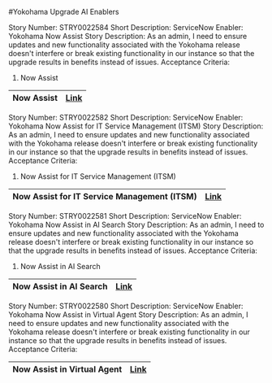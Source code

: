 #Yokohama Upgrade AI Enablers

Story Number: STRY0022584
Short Description: ServiceNow Enabler: Yokohama Now Assist
Story Description: As an admin, I need to ensure updates and new functionality associated with the Yokohama release doesn't interfere or break existing functionality in our instance so that the upgrade results in benefits instead of issues.
Acceptance Criteria:
1. Now Assist

| Now Assist | [Link](https://docs.servicenow.com/bundle/yokohama-washingtondc-df3/page/release-notes/rn-combined/yokohama-washingtondc/yokohama-washingtondc-nowassist-release-notes.html) |
|------------|------|

Story Number: STRY0022582
Short Description: ServiceNow Enabler: Yokohama Now Assist for IT Service Management (ITSM)
Story Description: As an admin, I need to ensure updates and new functionality associated with the Yokohama release doesn't interfere or break existing functionality in our instance so that the upgrade results in benefits instead of issues.
Acceptance Criteria:
1. Now Assist for IT Service Management (ITSM)

| Now Assist for IT Service Management (ITSM) | [Link](https://docs.servicenow.com/bundle/yokohama-washingtondc-df3/page/release-notes/rn-combined/yokohama-washingtondc/yokohama-washingtondc-nowassistforitservicemanagementitsm-release-notes.html) |
|---------------------------------------------|------|

Story Number: STRY0022581
Short Description: ServiceNow Enabler: Yokohama Now Assist in AI Search
Story Description: As an admin, I need to ensure updates and new functionality associated with the Yokohama release doesn't interfere or break existing functionality in our instance so that the upgrade results in benefits instead of issues.
Acceptance Criteria:
1. Now Assist in AI Search

| Now Assist in AI Search | [Link](https://docs.servicenow.com/bundle/yokohama-washingtondc-df3/page/release-notes/rn-combined/yokohama-washingtondc/yokohama-washingtondc-nowassistinaisearch-release-notes.html) |
|-------------------------|------|

Story Number: STRY0022580
Short Description: ServiceNow Enabler: Yokohama Now Assist in Virtual Agent
Story Description: As an admin, I need to ensure updates and new functionality associated with the Yokohama release doesn't interfere or break existing functionality in our instance so that the upgrade results in benefits instead of issues.
Acceptance Criteria:

| Now Assist in Virtual Agent | [Link](https://docs.servicenow.com/bundle/yokohama-washingtondc-df3/page/release-notes/rn-combined/yokohama-washingtondc/yokohama-washingtondc-nowassistinvirtualagent-release-notes.html) |
|-----------------------------|------|
